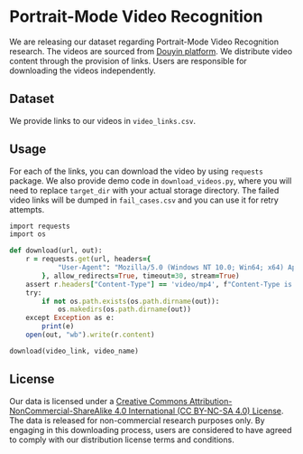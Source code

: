 # Portrait-Mode Video Recognition

We are releasing our dataset regarding Portrait-Mode Video Recognition research. The videos are sourced from [Douyin platform](https://www.douyin.com). We distribute video content through the provision of links. Users are responsible for downloading the videos independently. 

## Dataset
We provide links to our videos in `video_links.csv`.

## Usage
For each of the links, you can download the video by using `requests` package. We also provide demo code in `download_videos.py`, where you will need to replace `target_dir` with your actual storage directory. The failed video links will be dumped in `fail_cases.csv` and you can use it for retry attempts.
```ruby
import requests
import os

def download(url, out):
    r = requests.get(url, headers={
            "User-Agent": "Mozilla/5.0 (Windows NT 10.0; Win64; x64) AppleWebKit/537.36 (KHTML, like Gecko) Chrome/58.0.3029.110 Safari/537.36"
        }, allow_redirects=True, timeout=30, stream=True)
    assert r.headers["Content-Type"] == 'video/mp4', f"Content-Type is {r.headers['Content-Type']}, {r.content}"
    try:
        if not os.path.exists(os.path.dirname(out)):
            os.makedirs(os.path.dirname(out))
    except Exception as e:
        print(e)
    open(out, "wb").write(r.content)

download(video_link, video_name)
```

## License
Our data is licensed under a [Creative Commons Attribution-NonCommercial-ShareAlike 4.0 International (CC BY-NC-SA 4.0) License](https://creativecommons.org/licenses/by-nc-sa/4.0/). The data is released for non-commercial research purposes only. By engaging in this downloading process, users are considered to have agreed to comply with our distribution license terms and conditions.
